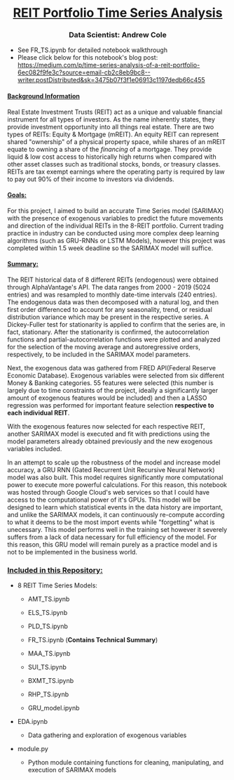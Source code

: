 # <center><ins>REIT Portfolio Time Series Analysis<ins/><center/>
### <center>Data Scientist: Andrew Cole<center/>





- See FR_TS.ipynb for detailed notebook walkthrough
- Please click below for this notebook's blog post: https://medium.com/p/time-series-analysis-of-a-reit-portfolio-6ec082f9fe3c?source=email-cb2c8eb9bc8--writer.postDistributed&sk=3475b07f3f1e06913c1197dedb66c455




#### <ins>Background Information<ins/>
Real Estate Investment Trusts (REIT) act as a unique and valuable financial instrument for all types of investors. As the name inherently states, they provide investment opportunity into all things real estate. There are two types of REITs: Equity & Mortgage (mREIT). An equity REIT can represent shared "ownership" of a physical property space, while shares of an mREIT equate to owning a share of the *financing* of a mortgage. They provide liquid & low cost access to historically high returns when compared with other asset classes such as traditional stocks, bonds, or treasury classes. REITs are tax exempt earnings where the operating party is required by law to pay out 90% of their income to investors via dividends.

#### <ins>Goals:<ins/>
For this project, I aimed to build an accurate Time Series model (SARIMAX) with the presence of exogenous variables to predict the future movements and direction of the individual REITs in the 8-REIT portfolio. Current trading practice in industry can be conducted using more complex deep learning algorithms (such as GRU-RNNs or LSTM Models), however this project was completed within 1.5 week deadline so the SARIMAX model will suffice.

#### <ins>Summary:<ins/>
The REIT historical data of 8 different REITs (endogenous) were obtained through AlphaVantage's API. The data ranges from 2000 - 2019 (5024 entries) and was resampled to monthly date-time intervals (240 entries). The endogenous data was then decomposed with a natural log, and then first order differenced to account for any seasonality, trend, or residual distribution variance which may be present in the respective series. A Dickey-Fuller test for stationarity is applied to confirm that the series are, in fact, stationary. After the stationarity is confirmed, the autocorrelation functions and partial-autocorrelation functions were plotted and analyzed for the selection of the moving average and autoregressive orders, respectively, to be included in the SARIMAX model parameters.

Next, the exogenous data was gathered from FRED API(Federal Reserve Economic Database). Exogenous variables were selected from six different Money & Banking categories. 55 features were selected (this number is largely due to time constraints of the project, ideally a significantly larger amount of exogenous features would be included) and then a LASSO regression was performed for important feature selection **respective to each individual REIT**.

With the exogenous features now selected for each respective REIT, another SARIMAX model is executed and fit with predictions using the model parameters already obtained previously and the new exogenous variables included.

In an attempt to scale up the robustness of the model and increase model accuracy, a GRU RNN (Gated Recurrent Unit Recursive Neural Network) model was also built. This model requires significantly more computational power to execute more powerful calculations. For this reason, this notebook was hosted through Google Cloud's web services so that I could have access to the computational power of it's GPUs. This model will be designed to learn which statistical events in the data history are important, and unlike the SARIMAX models, it can continuously re-compute according to  what it deems to be the most import events while "forgetting" what is unecessary. This model performs well in the training set however it severely suffers from a lack of data necessary for full efficiency of the model. For this reason, this GRU model will remain purely as a practice model and is not to be implemented in the business world.

### <ins>Included in this Repository:<ins/>
- 8 REIT Time Series Models:
    - AMT_TS.ipynb
    - ELS_TS.ipynb
    - PLD_TS.ipynb
    - FR_TS.ipynb (**Contains Technical Summary**)
    - MAA_TS.ipynb
    - SUI_TS.ipynb
    - BXMT_TS.ipynb
    - RHP_TS.ipynb
    
    - GRU_model.ipynb


- EDA.ipynb
  - Data gathering and exploration of exogenous variables


- module.py
  - Python module containing functions for cleaning, manipulating, and execution of SARIMAX models
